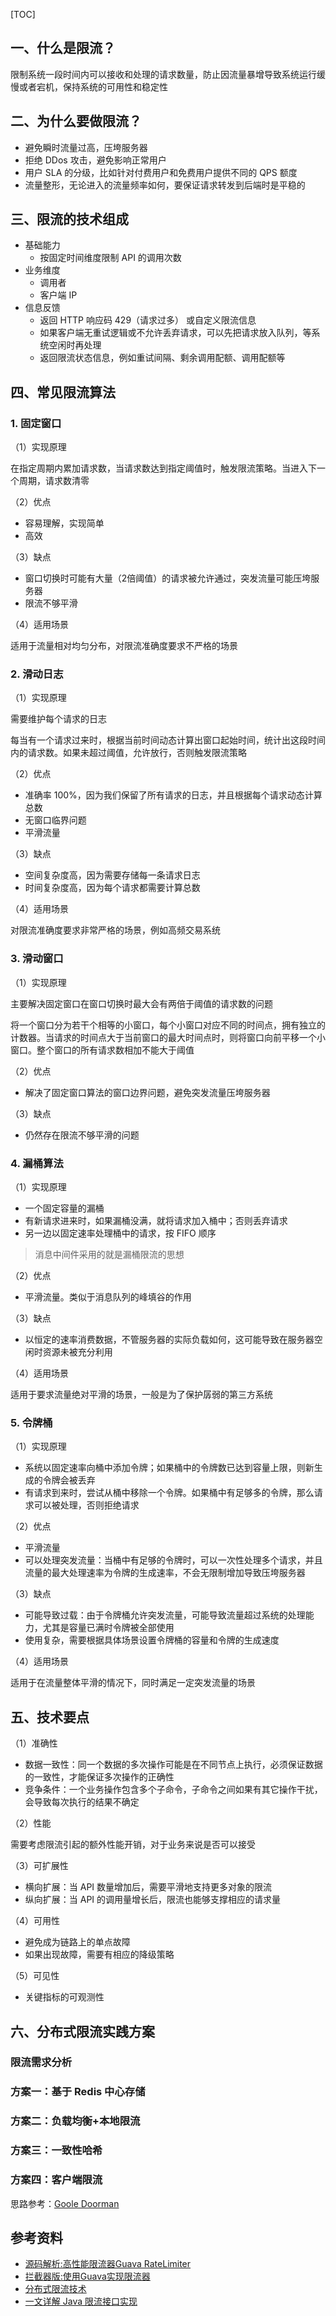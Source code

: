 
[TOC]

## 一、什么是限流？

限制系统一段时间内可以接收和处理的请求数量，防止因流量暴增导致系统运行缓慢或者宕机，保持系统的可用性和稳定性

## 二、为什么要做限流？

- 避免瞬时流量过高，压垮服务器
- 拒绝 DDos 攻击，避免影响正常用户
- 用户 SLA 的分级，比如针对付费用户和免费用户提供不同的 QPS 额度
- 流量整形，无论进入的流量频率如何，要保证请求转发到后端时是平稳的

## 三、限流的技术组成
- 基础能力
  - 按固定时间维度限制 API 的调用次数
- 业务维度
  - 调用者
  - 客户端 IP
- 信息反馈
  - 返回 HTTP 响应码 429（请求过多） 或自定义限流信息
  - 如果客户端无重试逻辑或不允许丢弃请求，可以先把请求放入队列，等系统空闲时再处理
  - 返回限流状态信息，例如重试间隔、剩余调用配额、调用配额等

## 四、常见限流算法

### 1. 固定窗口

（1）实现原理

在指定周期内累加请求数，当请求数达到指定阈值时，触发限流策略。当进入下一个周期，请求数清零

（2）优点

- 容易理解，实现简单
- 高效

（3）缺点

- 窗口切换时可能有大量（2倍阈值）的请求被允许通过，突发流量可能压垮服务器
- 限流不够平滑

（4）适用场景

适用于流量相对均匀分布，对限流准确度要求不严格的场景

### 2. 滑动日志

（1）实现原理

需要维护每个请求的日志

每当有一个请求过来时，根据当前时间动态计算出窗口起始时间，统计出这段时间内的请求数。如果未超过阈值，允许放行，否则触发限流策略

（2）优点

- 准确率 100%，因为我们保留了所有请求的日志，并且根据每个请求动态计算总数
- 无窗口临界问题
- 平滑流量

（3）缺点

- 空间复杂度高，因为需要存储每一条请求日志
- 时间复杂度高，因为每个请求都需要计算总数

（4）适用场景

对限流准确度要求非常严格的场景，例如高频交易系统

### 3. 滑动窗口

（1）实现原理

主要解决固定窗口在窗口切换时最大会有两倍于阈值的请求数的问题

将一个窗口分为若干个相等的小窗口，每个小窗口对应不同的时间点，拥有独立的计数器。当请求的时间点大于当前窗口的最大时间点时，则将窗口向前平移一个小窗口。整个窗口的所有请求数相加不能大于阈值

（2）优点

- 解决了固定窗口算法的窗口边界问题，避免突发流量压垮服务器

（3）缺点

- 仍然存在限流不够平滑的问题

### 4. 漏桶算法

（1）实现原理

- 一个固定容量的漏桶
- 有新请求进来时，如果漏桶没满，就将请求加入桶中；否则丢弃请求
- 另一边以固定速率处理桶中的请求，按 FIFO 顺序

> 消息中间件采用的就是漏桶限流的思想

（2）优点

- 平滑流量。类似于消息队列的峰填谷的作用

（3）缺点

- 以恒定的速率消费数据，不管服务器的实际负载如何，这可能导致在服务器空闲时资源未被充分利用

（4）适用场景

适用于要求流量绝对平滑的场景，一般是为了保护孱弱的第三方系统

### 5. 令牌桶

（1）实现原理

- 系统以固定速率向桶中添加令牌；如果桶中的令牌数已达到容量上限，则新生成的令牌会被丢弃
- 有请求到来时，尝试从桶中移除一个令牌。如果桶中有足够多的令牌，那么请求可以被处理，否则拒绝请求

（2）优点

- 平滑流量
- 可以处理突发流量：当桶中有足够的令牌时，可以一次性处理多个请求，并且流量的最大处理速率为令牌的生成速率，不会无限制增加导致压垮服务器

（3）缺点

- 可能导致过载：由于令牌桶允许突发流量，可能导致流量超过系统的处理能力，尤其是容量已满时令牌被全部使用
- 使用复杂，需要根据具体场景设置令牌桶的容量和令牌的生成速度

（4）适用场景

适用于在流量整体平滑的情况下，同时满足一定突发流量的场景

## 五、技术要点

（1）准确性

- 数据一致性：同一个数据的多次操作可能是在不同节点上执行，必须保证数据的一致性，才能保证多次操作的正确性
- 竞争条件：一个业务操作包含多个子命令，子命令之间如果有其它操作干扰，会导致每次执行的结果不确定

（2）性能

需要考虑限流引起的额外性能开销，对于业务来说是否可以接受

（3）可扩展性

- 横向扩展：当 API 数量增加后，需要平滑地支持更多对象的限流
- 纵向扩展：当 API 的调用量增长后，限流也能够支撑相应的请求量

（4）可用性

- 避免成为链路上的单点故障
- 如果出现故障，需要有相应的降级策略

（5）可见性

- 关键指标的可观测性

## 六、分布式限流实践方案

### 限流需求分析

### 方案一：基于 Redis 中心存储

### 方案二：负载均衡+本地限流

### 方案三：一致性哈希

### 方案四：客户端限流

思路参考：[Goole Doorman](https://mp.weixin.qq.com/s/A5VYjstIDeVvizNK2HkrTQ)

## 参考资料

- [源码解析:高性能限流器Guava RateLimiter](https://zhuanlan.zhihu.com/p/358822328?utm_id=0)
- [拦截器版:使用Guava实现限流器﻿](https://zhuanlan.zhihu.com/p/38100340)
- [分布式限流技术](https://mp.weixin.qq.com/s/6Gaoj0ZHr_hfbuQLA-RPYQ)
- [一文详解 Java 限流接口实现](https://mp.weixin.qq.com/s/A5VYjstIDeVvizNK2HkrTQ)